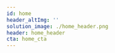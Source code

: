 ```yaml
---
id: home
header_altImg: ''
solution_image: ./home_header.png
header: home_header
cta: home_cta
---
```

